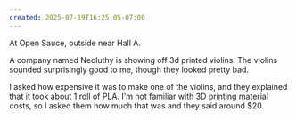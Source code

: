 ```yaml
---
created: 2025-07-19T16:25:05-07:00
---
```


At Open Sauce, outside near Hall A.

A company named Neoluthy is showing off 3d printed violins. The violins sounded surprisingly good to me, though they looked pretty bad.

I asked how expensive it was to make one of the violins, and they explained that it took about 1 roll of PLA. I'm not familiar with 3D printing material costs, so I asked them how much that was and they said around $20.

